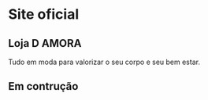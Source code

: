 # Site oficial
## Loja D AMORA
Tudo em moda para valorizar o seu corpo e seu bem estar.

## Em contrução
